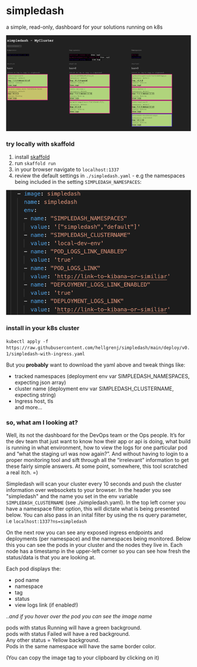 # simpledash

a simple, read-only, dashboard for your solutions running on k8s

![screenshot](dashboard-sh.png)



### try locally with skaffold 
1. install [skaffold](https://skaffold.dev/)
2. run ``skaffold run``  
3. in your browser navigate to ```localhost:1337```
4. review the default settings in ```./simpledash.yaml``` - e.g the namespaces being included in the setting ```SIMPLEDASH_NAMESPACES```:

![settings](settings-sh.png)

### install in your k8s cluster
``kubectl apply -f https://raw.githubusercontent.com/hellgrenj/simpledash/main/deploy/v0.1/simpledash-with-ingress.yaml``  

But you **probably** want to download the yaml above and tweak things like: 
* tracked namespaces (deployment env var SIMPLEDASH_NAMESPACES, expecting json array)
*  cluster name (deployment env var SIMPLEDASH_CLUSTERNAME, expecting string)
* Ingress host, tls  
and more...

### so, what am I looking at?

Well, its not the dashboard for the DevOps team or the Ops people. It’s for the dev team that just want to know how their app or api is doing, what build is running in what environment, how to view the logs for one particular pod and “what the staging url was now again?”. And without having to login to a proper monitoring tool and sift through all the “irrelevant” information to get these fairly simple answers. At some point, somewhere, this tool scratched a real itch. =)

Simpledash will scan your cluster every 10 seconds and push the cluster information over websockets to your browser. In the header you see "simpledash" and the name you set in the env variable ```SIMPLEDASH_CLUSTERNAME``` (see ./simpledash.yaml). In the top left corner you have a namespace filter option, this will dictate what is being presented below. You can also pass in an inital filter by using the ns query parameter, i.e ```localhost:1337?ns=simpledash```  

On the next row you can see any exposed ingress endpoints and deployments (per namespace) and the namespaces being monitored. Below this you can see the pods in your cluster and the nodes they live in. Each node has a timestamp in the upper-left corner so you can see how fresh the status/data is that you are looking at.

Each pod displays the:  
- pod name
- namespace
- tag
- status 
- view logs link (if enabled!)

*..and if you hover over the pod you can see the image name*  

pods with status Running will have a green background.  
pods with status Failed will have a red background.  
Any other status = Yellow background.   
Pods in the same namespace will have the same border color.

(You can copy the image tag to your clipboard by clicking on it)



  

